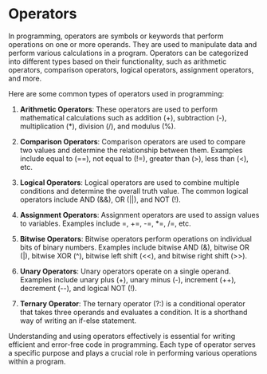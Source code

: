 <h1>Operators</h1>
<p>In programming, operators are symbols or keywords that perform operations on one or more operands. They are used to manipulate data and perform various calculations in a program. Operators can be categorized into different types based on their functionality, such as arithmetic operators, comparison operators, logical operators, assignment operators, and more.</p>
<p>Here are some common types of operators used in programming:</p>
<ol>
<li>
<p><strong>Arithmetic Operators</strong>: These operators are used to perform mathematical calculations such as addition (+), subtraction (-), multiplication (*), division (/), and modulus (%).</p>
</li>
<li>
<p><strong>Comparison Operators</strong>: Comparison operators are used to compare two values and determine the relationship between them. Examples include equal to (==), not equal to (!=), greater than (&gt;), less than (&lt;), etc.</p>
</li>
<li>
<p><strong>Logical Operators</strong>: Logical operators are used to combine multiple conditions and determine the overall truth value. The common logical operators include AND (&amp;&amp;), OR (||), and NOT (!).</p>
</li>
<li>
<p><strong>Assignment Operators</strong>: Assignment operators are used to assign values to variables. Examples include =, +=, -=, *=, /=, etc.</p>
</li>
<li>
<p><strong>Bitwise Operators</strong>: Bitwise operators perform operations on individual bits of binary numbers. Examples include bitwise AND (&amp;), bitwise OR (|), bitwise XOR (^), bitwise left shift (&lt;&lt;), and bitwise right shift (&gt;&gt;).</p>
</li>
<li>
<p><strong>Unary Operators</strong>: Unary operators operate on a single operand. Examples include unary plus (+), unary minus (-), increment (++), decrement (--), and logical NOT (!).</p>
</li>
<li>
<p><strong>Ternary Operator</strong>: The ternary operator (?:) is a conditional operator that takes three operands and evaluates a condition. It is a shorthand way of writing an if-else statement.</p>
</li>
</ol>
<p>Understanding and using operators effectively is essential for writing efficient and error-free code in programming. Each type of operator serves a specific purpose and plays a crucial role in performing various operations within a program.</p>